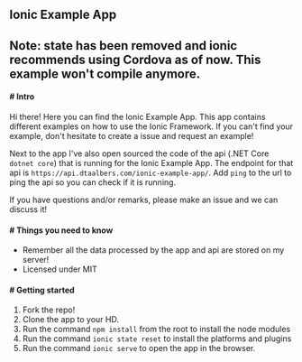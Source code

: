 ## Ionic Example App
## Note: state has been removed and ionic recommends using Cordova as of now. This example won't compile anymore.
#### # Intro

Hi there! Here you can find the Ionic Example App. This app contains different examples on how to use the Ionic Framework. If you can't find your example, don't hesitate to create a issue and request an example!

Next to the app I've also open sourced the code of the api (.NET Core `dotnet core`) that is running for the Ionic Example App. The endpoint for that api is `https://api.dtaalbers.com/ionic-example-app/`. Add `ping` to the url to ping the api so you can check if it is running.

If you have questions and/or remarks, please make an issue and we can discuss it! 

#### # Things you need to know
* Remember all the data processed by the app and api are stored on my server!
* Licensed under MIT

#### # Getting started

1. Fork the repo!
2. Clone the app to your HD.
3. Run the command `npm install` from the root to install the node modules
4. Run the command `ionic state reset` to install the platforms and plugins
5. Run the command `ionic serve` to open the app in the browser.
